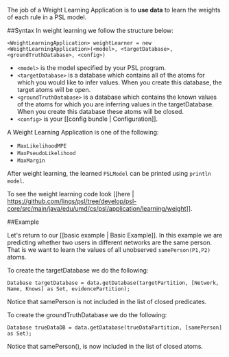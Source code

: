 The job of a Weight Learning Application is to **use data** to learn the weights of each rule in a PSL model.   

##Syntax
In weight learning we follow the structure below:

```<WeightLearningApplication> weightLearner = new <WeightLearningApplication>(<model>, <targetDatabase>, <groundTruthDatabase>, <config>)```

- ```<model>``` is the model specified by your PSL program. 
- ```<targetDatabase>``` is a database which contains all of the atoms for which you would like to infer values. When you create this database, the target atoms will be open. 
- ```<groundTruthDatabase>``` is a database which contains the known values of the atoms for which you are inferring values in the targetDatabase. When you create this database these atoms will be closed. 
- ```<config>``` is your [[config bundle | Configuration]]. 

A Weight Learning Application is one of the following: 

- ```MaxLikelihoodMPE```
- ```MaxPseudoLikelihood```
- ```MaxMargin```

After weight learning, the learned `PSLModel` can be printed using `println model`.

To see the weight learning code look [[here | https://github.com/linqs/psl/tree/develop/psl-core/src/main/java/edu/umd/cs/psl/application/learning/weight]]. 

##Example

Let's return to our [[basic example | Basic Example]]. In this example we are predicting whether two users in different networks are the same person. That is we want to learn the values of all unobserved ```samePerson(P1,P2)``` atoms. 

To create the targetDatabase we do the following:

```Database targetDatabase = data.getDatabase(targetPartition, [Network, Name, Knows] as Set, evidencePartition);```

Notice that samePerson is not included in the list of closed predicates.

To create the groundTruthDatabase we do the following: 

 ```Database trueDataDB = data.getDatabase(trueDataPartition, [samePerson] as Set);```

Notice that samePerson(), is now included in the list of closed atoms. 
